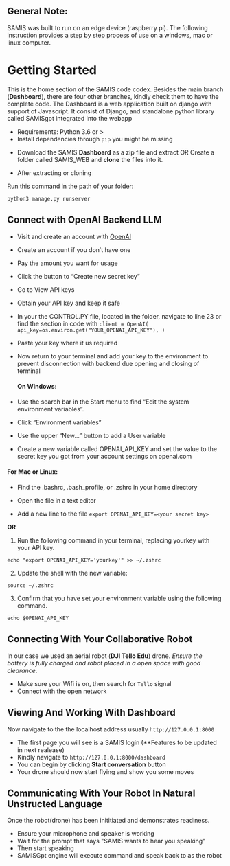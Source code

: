 ## General Note:
SAMIS was built to run on an edge device (raspberry pi). The following instruction provides a step by step process of use on a windows, mac or linux computer.
# Getting Started
This is the home section of the SAMIS code codex. Besides the main branch (**Dashboard**), there are four other branches, kindly check them to have the complete code. 
The Dashboard is a web application built on django with support of Javascript. It consist of Django, and standalone python library called SAMISgpt integrated into the webapp
- Requirements: Python 3.6 or >
- Install dependencies through `pip` you might be missing

* Download the SAMIS **Dashboard** as a zip file and extract OR  Create a folder called SAMIS_WEB and **clone** the files into it.


* After extracting or cloning


Run this command in the path of your folder:
```
python3 manage.py runserver
```

## Connect with OpenAI Backend LLM
* Visit and create an account with [OpenAI](https://platform.openai.com/)
* Create an account if you don’t have one
* Pay the amount you want for usage
* Click the button to “Create new secret key”
* Go to View API keys
* Obtain your API key and keep it safe
* In your the CONTROL.PY file, located in the folder, navigate to line 23 or find the section in code with `client = OpenAI(
    api_key=os.environ.get("YOUR_OPENAI_API_KEY"),
  )`
* Paste your key where it us required
* Now return to your terminal and add your key to the environment to prevent disconnection with backend due opening and closing of terminal

  #### On Windows:

- Use the search bar in the Start menu to find “Edit the system environment variables”.

- Click “Environment variables”

- Use the upper “New…” button to add a User variable

- Create a new variable called OPENAI_API_KEY and set the value to the secret key you got from your account settings on openai.com

#### For Mac or Linux:

- Find the .bashrc, .bash_profile, or .zshrc in your home directory

- Open the file in a text editor

- Add a new line to the file
  `export OPENAI_API_KEY=<your secret key>`

**OR** 
1. Run the following command in your terminal, replacing yourkey with your API key. 

``` 
echo "export OPENAI_API_KEY='yourkey'" >> ~/.zshrc
```
 

2. Update the shell with the new variable:

```
source ~/.zshrc
```
 

3. Confirm that you have set your environment variable using the following command. 

``` 
echo $OPENAI_API_KEY
```

## Connecting With Your Collaborative Robot
In our case we used an aerial robot (**DJI Tello Edu**) drone. 
*Ensure the battery is fully charged and robot placed in a open space with good clearance*. 
* Make sure your Wifi is on, then search for `Tello` signal
* Connect with the open network

## Viewing And Working With Dashboard 
Now navigate to the the localhost address usually `http://127.0.0.1:8000`
- The first page you will see is a SAMIS login (**Features to be updated in next realease)
- Kindly navigate to `http://127.0.0.1:8000/dashboard`
- You can begin by clicking **Start conversation** button
- Your drone should now start flying and show you some moves

## Communicating With Your Robot In Natural Unstructed Language

Once the robot(drone) has been inititiated and demonstrates readiness.
- Ensure your microphone and speaker is working 
- Wait for the prompt that says "SAMIS wants to hear you speaking"
- Then start speaking
- SAMISGpt engine will execute command and speak back to as the robot

